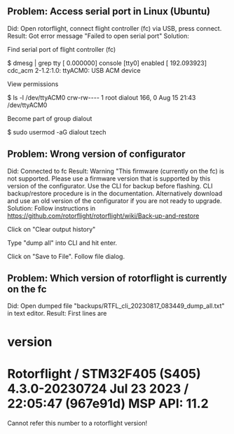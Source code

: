 Problem: Access serial port in Linux (Ubuntu)
---------------------------------------------
Did: Open rotorflight, connect flight controller (fc) via USB, press connect.
Result: Got error message "Failed to open serial port"
Solution:

Find serial port of flight controller (fc)

$ dmesg | grep tty
[    0.000000] console [tty0] enabled
[  192.093923] cdc_acm 2-1.2:1.0: ttyACM0: USB ACM device

View permissions

$ ls -l /dev/ttyACM0
crw-rw---- 1 root dialout 166, 0 Aug 15 21:43 /dev/ttyACM0

Become part of group dialout

$ sudo usermod -aG dialout tzech

Problem: Wrong version of configurator
--------------------------------------
Did: Connected to fc
Result: Warning "This firmware (currently on the fc) is not supported. Please use a firmware version that is supported by this version of the configurator. Use the CLI for backup before flashing. CLI backup/restore procedure is in the documentation. Alternatively download and use an old version of the configurator if you are not ready to upgrade.
Solution:
Follow instructions in https://github.com/rotorflight/rotorflight/wiki/Back-up-and-restore

Click on "Clear output history"

Type "dump all" into CLI and hit enter.

Click on "Save to File". Follow file dialog.

Problem: Which version of rotorflight is currently on the fc
------------------------------------------------------------
Did: Open dumped file "backups/RTFL_cli_20230817_083449_dump_all.txt" in text editor.
Result: First lines are

# version
# Rotorflight / STM32F405 (S405) 4.3.0-20230724 Jul 23 2023 / 22:05:47 (967e91d) MSP API: 11.2

Cannot refer this number to a rotorflight version!
